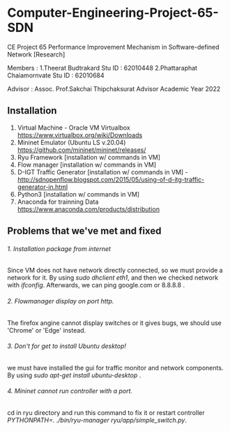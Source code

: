 # Computer-Engineering-Project-65-SDN
CE Project 65 Performance Improvement Mechanism in Software-defined Network [Research]

Members :
1.Theerat Budtrakard Stu ID : 62010448
2.Phattaraphat Chaiamornvate Stu ID : 62010684

Advisor :
Assoc. Prof.Sakchai Thipchaksurat Advisor
Academic Year 2022

## Installation
1. Virtual Machine - Oracle VM Virtualbox https://www.virtualbox.org/wiki/Downloads
2. Mininet Emulator (Ubuntu LS v.20.04) https://github.com/mininet/mininet/releases/
3. Ryu Framework [installation w/ commands in VM]
4. Flow manager [installation w/ commands in VM]
5. D-IGT Traffic Generator [installation w/ commands in VM] - http://sdnopenflow.blogspot.com/2015/05/using-of-d-itg-traffic-generator-in.html
6. Python3 [installation w/ commands in VM] 
7. Anaconda for trainning Data https://www.anaconda.com/products/distribution

## Problems that we've met and fixed
###### 1. Installation package from internet
Since VM does not have network directly connected, so we must provide a network for it. By using *sudo dhclient eth1*, and then we checked network with *ifconfig*. Afterwards, we can ping google.com or 8.8.8.8 .

###### 2. Flowmanager display on port http.
The firefox angine cannot display switches or it gives bugs, we should use 'Chrome' or 'Edge' instead.

###### 3. Don't for get to install Ubuntu desktop!
we must have installed the gui for traffic monitor and network components. By using *sudo apt-get install ubuntu-desktop* .

###### 4. Mininet cannot run controller with a port.
cd in ryu directory and run this command to fix it or restart controller *PYTHONPATH=. ./bin/ryu-manager ryu/app/simple_switch.py*.


